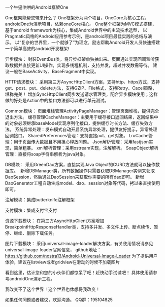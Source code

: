 一个牛逼哄哄的Android框架One

One框架能帮您带来什么？
One框架分为两个项目，OneCore为核心工程，androidOne为演示项目，依赖oneCore核心。
One整个框架为MVC模式搭建，基于android framework为核心，集成Android世界中的主流技术选型，
以Pragmatic风格的Android应用参考示例，是android项目最佳实践的总结与演示。
以“复杂的世界里，一个就够了”为理念，励志帮助Android开发人员快速搭建一个简单高效的android开发框架!


异步模块：
封装EventBus类，将异步框架单独抽出来。页面通过实现回调监听获取数据并直接更新UI操作，实现多线程机制，支持并发，超过并发数需等待。
建议一般在BaseActivity、BaseFragment中实现。


HTTP请求模块：
采用第三方AsyncHttpClient方案，支持http、https方式，支持get、post、put、delete方法，支持GZIP、File格式，支持Retry、Cacel策略，堪称完美！
增加SyncHttpClient同步发送请求管理类，配合异步模块使用；这样做的好处是Action中的接口方法都可以进行单元测试。


Common模块：
页面堆栈管理ActivityPageManager：管理页面堆栈，提供完全退出方法。
缓存管理CacheManager：主要用于缓存接口返回结果，返回结果中的对象必须继承baseModel实现序列化接口，提供缓存时长方法、缓存失效方法。
系统异常处理：发布模式自动开启系统异常处理，提供友好提示，异常处理回调接口。
SharedPreferences管理：支持直接put、get对象。
LruCache管理：用于页面传大数据且不用担心释放问题。
Json解析管理：采用fastjson实现，简单粗暴。
xml解析管理：采用xstream实现，注解解析。
SoapObject解析管理：直接将soap字符串解析为java对象。


DB模块：
采用GreenDao方案，直接实现Java Object的CURD方法就可以操作数据库。 
新增DBManager类，所有数据操作只需要获取DBManager实例来获取DaoSession，然后通过DaoSession来获取你需要的所有dao即可。
新增DaoGenerator工程自动生成model、dao、session对象等代码，拷过来直接使用即可。


注解模块：集成butterknife注解框架


支付模块：集成支付宝支付


资源下载模块：
在第三方AsyncHttpClient方案增加BreakpointHttpResponseHandler类，支持多并发、多文件上传、断点续传、暂停、继续、删除下载任务。


图片下载模块：
采用universal-image-loader解决方案，有关使用情况请参见universal-image-loader官网信息，
github地址：https://github.com/nostra13/Android-Universal-Image-Loader
为了提供用户体验，建议在listview或者gridview在滑动的时候不加载图片


看到这里，估计您和您的小伙伴们都惊呆了吧！赶快动手试试吧！
具体使用请参考androidOne演示工程。

我改变不了这个世界！这个世界也休想将我改变！

如果任何问题或者建议，欢迎沟通。
QQ群：195104825
